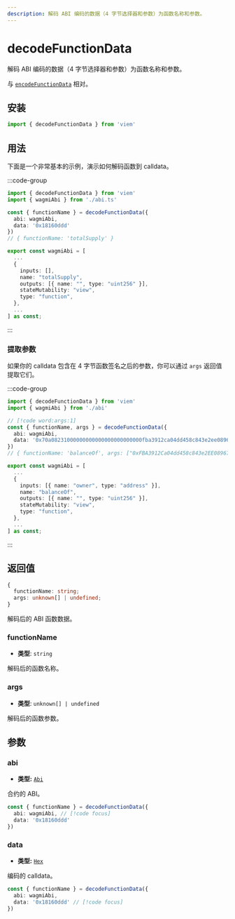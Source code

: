 ```yaml
---
description: 解码 ABI 编码的数据（4 字节选择器和参数）为函数名称和参数。
---
```


# decodeFunctionData

解码 ABI 编码的数据（4 字节选择器和参数）为函数名称和参数。

与 [`encodeFunctionData`](/docs/contract/encodeFunctionData) 相对。

## 安装

```ts
import { decodeFunctionData } from 'viem'
```

## 用法

下面是一个非常基本的示例，演示如何解码函数到 calldata。

:::code-group

```ts [example.ts]
import { decodeFunctionData } from 'viem'
import { wagmiAbi } from './abi.ts'

const { functionName } = decodeFunctionData({
  abi: wagmiAbi,
  data: '0x18160ddd'
})
// { functionName: 'totalSupply' }
```

```ts [abi.ts]
export const wagmiAbi = [
  ...
  {
    inputs: [],
    name: "totalSupply",
    outputs: [{ name: "", type: "uint256" }],
    stateMutability: "view",
    type: "function",
  },
  ...
] as const;
```

:::

### 提取参数

如果你的 calldata 包含在 4 字节函数签名之后的参数，你可以通过 `args` 返回值提取它们。

:::code-group

```ts [example.ts]
import { decodeFunctionData } from 'viem'
import { wagmiAbi } from './abi'

// [!code word:args:1]
const { functionName, args } = decodeFunctionData({
  abi: wagmiAbi,
  data: '0x70a08231000000000000000000000000fba3912ca04dd458c843e2ee08967fc04f3579c2'
})
// { functionName: 'balanceOf', args: ["0xFBA3912Ca04dd458c843e2EE08967fC04f3579c2"] }
```

```ts [abi.ts]
export const wagmiAbi = [
  ...
  {
    inputs: [{ name: "owner", type: "address" }],
    name: "balanceOf",
    outputs: [{ name: "", type: "uint256" }],
    stateMutability: "view",
    type: "function",
  },
  ...
] as const;
```

:::

## 返回值

```ts
{
  functionName: string;
  args: unknown[] | undefined;
}
```

解码后的 ABI 函数数据。

### functionName

- **类型**: `string`

解码后的函数名称。

### args

- **类型**: `unknown[] | undefined`

解码后的函数参数。

## 参数

### abi

- **类型:** [`Abi`](/docs/glossary/types#abi)

合约的 ABI。

```ts
const { functionName } = decodeFunctionData({
  abi: wagmiAbi, // [!code focus]
  data: '0x18160ddd'
})
```

### data

- **类型:** [`Hex`](/docs/glossary/types#hex)

编码的 calldata。

```ts
const { functionName } = decodeFunctionData({
  abi: wagmiAbi,
  data: '0x18160ddd' // [!code focus]
})
```
